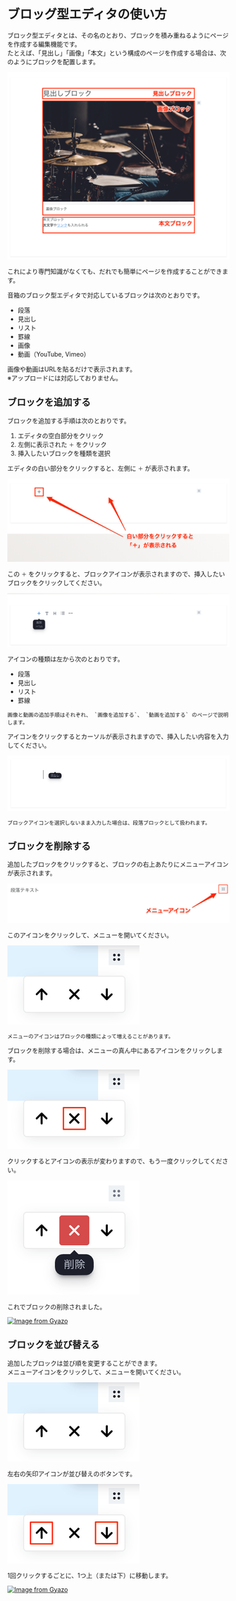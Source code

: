 # ブロッグ型エディタの使い方

ブロック型エディタとは、その名のとおり、ブロックを積み重ねるようにページを作成する編集機能です。  
たとえば、「見出し」「画像」「本文」という構成のページを作成する場合は、次のようにブロックを配置します。

![](img/manage_block_editor02.png)

これにより専門知識がなくても、だれでも簡単にページを作成することができます。

音箱のブロック型エディタで対応しているブロックは次のとおりです。

- 段落
- 見出し
- リスト
- 罫線
- 画像
- 動画（YouTube, Vimeo）

画像や動画はURLを貼るだけで表示されます。  
※アップロードには対応しておりません。

## ブロックを追加する

ブロックを追加する手順は次のとおりです。

1. エディタの空白部分をクリック
1. 左側に表示された `＋` をクリック
1. 挿入したいブロックを種類を選択

エディタの白い部分をクリックすると、左側に `＋` が表示されます。

![](img/manage_block_editor04.png)

この `＋` をクリックすると、ブロックアイコンが表示されますので、挿入したいブロックをクリックしてください。

![](img/manage_block_editor06.png)

アイコンの種類は左から次のとおりです。

- 段落
- 見出し
- リスト
- 罫線

```{note}
画像と動画の追加手順はそれぞれ、 `画像を追加する`、 `動画を追加する` のページで説明します。
```

アイコンをクリックするとカーソルが表示されますので、挿入したい内容を入力してください。

![](img/manage_block_editor07.png)

```{note}
ブロックアイコンを選択しないまま入力した場合は、段落ブロックとして扱われます。
```

## ブロックを削除する

追加したブロックをクリックすると、ブロックの右上あたりにメニューアイコンが表示されます。

![](img/manage_block_editor12.png)

このアイコンをクリックして、メニューを開いてください。

![](img/manage_editor_menu.png)

```{note}
メニューのアイコンはブロックの種類によって増えることがあります。
```

ブロックを削除する場合は、メニューの真ん中にあるアイコンをクリックします。

![](img/manage_editor_delete01.png)

クリックするとアイコンの表示が変わりますので、もう一度クリックしてください。

![](img/manage_editor_delete02.png)

これでブロックの削除されました。

[![Image from Gyazo](https://i.gyazo.com/110c2ff2af1d0b083c79120c736f128a.gif)](https://gyazo.com/110c2ff2af1d0b083c79120c736f128a)

## ブロックを並び替える

追加したブロックは並び順を変更することができます。  
メニューアイコンをクリックして、メニューを開いてください。

![](img/manage_editor_menu.png)

左右の矢印アイコンが並び替えのボタンです。

![](img/manage_editor_move.png)

1回クリックするごとに、1つ上（または下）に移動します。

[![Image from Gyazo](https://i.gyazo.com/6d3a308589df8a879e10cf330f5a85a1.gif)](https://gyazo.com/6d3a308589df8a879e10cf330f5a85a1)
